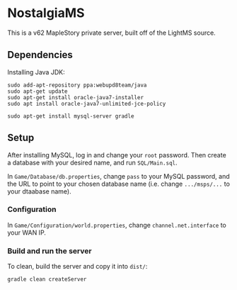 # NostalgiaMS

This is a v62 MapleStory private server, built off of the LightMS source.

## Dependencies

Installing Java JDK:

```
sudo add-apt-repository ppa:webupd8team/java
sudo apt-get update
sudo apt-get install oracle-java7-installer
sudo apt install oracle-java7-unlimited-jce-policy
```

```
sudo apt-get install mysql-server gradle
```

## Setup

After installing MySQL, log in and change your `root` password. Then create a database with your desired name, and run `SQL/Main.sql`.

In `Game/Database/db.properties`, change `pass` to your MySQL password, and the URL to point to your chosen database name (i.e. change `.../msps/...` to your dtaabase name).

### Configuration

In `Game/Configuration/world.properties`, change `channel.net.interface` to your WAN IP.

### Build and run the server

To clean, build the server and copy it into `dist/`:

```
gradle clean createServer
```

